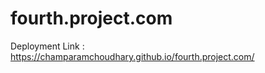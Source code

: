 # fourth.project.com
Deployment Link : <a>https://champaramchoudhary.github.io/fourth.project.com/</a>
